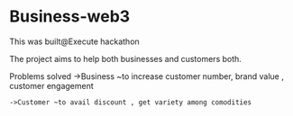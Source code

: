 # Business-web3
This was built@Execute hackathon  

The project aims to help both businesses and customers both.

Problems solved
    ->Business ~to increase customer number, brand value , customer engagement
    
    ->Customer ~to avail discount , get variety among comodities